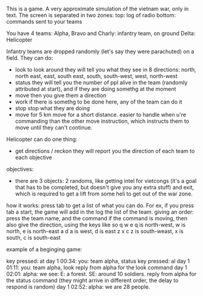 This is a game. A very approximate simulation of the vietnam war, only in text.
The screen is separated in two zones: 
  top: log of radio
  bottom: commands sent to your teams
  
You have 4 teams:
  Alpha, Bravo and Charly: infantry team, on ground
  Delta: Helicopter
  
Infantry teams are dropped randomly (let's say they were parachuted) on a field.
They can do:
* look to look around
they will tell you what they see in 8 directions: north, north east, east, south east, south, south-west, west, north-west
* status
they will tell you the number of ppl alive in the team (randomly attributed at start), and if they are doing somethg at the moment
* move
then you give them a direction
* work
if there is somethg to be done here, any of the team can do it
* stop
stop what they are doing
* move for 5 km
move for a short distance. easier to handle when u're commanding than the other move instruction, which instructs them to move until they can't continue.

Helicopter can do one thing:
* get directions / reckon
they will report you the direction of each team to each objective

objectives:
* there are 3 objects: 
2 randoms, like getting intel for vietcongs (it's a goal that has to be completed, but doesn't give you any extra stuff)
and exit, which is required to get a lift from some heli to get out of the war zone.

how it works:
  press tab to get a list of what you can do.
    For ex, if you press tab a start, the game will add in the log the list of the team.
  giving an order:
    press the team name, and the command
    if the command is moving, then also give the direction, using the keys like so
            q w e      q is north-west, w is north, e is north-east
            a   d      a is west, d is east
            z x c      z is south-weast, x is south, c is south-east

example of a beginging game:

key pressed: at
day 1 00:34: you: team alpha, status
key pressed: al
day 1 01:11: you: team alpha, look
reply from alpha for the look command
day 1 02:01: alpha: we see: E: a forest. SE: around 10 soldiers.
reply from alpha for the status command (they might arrive in different order, the delay to respond is random)
day 1 02:52: alpha: we are 28 people.


   
